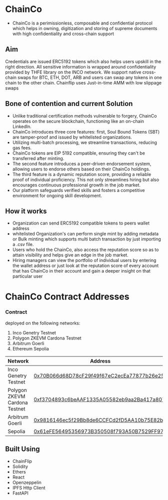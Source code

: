 # ChainCo
  - ChainCo is a perimissionless, composable and confidential protocol which helps in owning, digitization and storing of supreme documents with high confidentiality and cross-chain support 

## Aim

Credentials are issued ERC5192 tokens which also helps users upskill in the right direction. All sensitive information is wrapped around confidentiality provided by THFE library on the INCO network. We support native cross-chain swaps for BTC, ETH, DOT, ARB and users can swap any tokens in one chain to the other chain. Chainflip uses Just-in-time AMM with low slippage swaps

## Bone of contention and current Solution

  - Unlike traditional certification methods vulnerable to forgery, 
ChainCo operates on the secure blockchain, functioning like an on-chain LinkedIn. 
  - ChainCo introduces three core features: first, Soul Bound Tokens (SBT) are tamper-proof and issued by whitelisted organizations. 
  - Utilizing multi-batch processing, we streamline transactions, reducing gas fees. 
  - ChainCo tokens are EIP 5192 compatible, ensuring they can't be transferred after minting. 
  - The second feature introduces a peer-driven endorsement system, allowing users to endorse others based on their ChainCo holdings. 
  - The third feature is a dynamic reputation score, providing a reliable proof of individual proficiency. This not only streamlines hiring but also encourages continuous professional growth in the job market.
  - Our platform safeguards verified skills and fosters a competitive environment for ongoing skill development.

## How it works
  - Organization can send ERC5192 compatible tokens to peers wallet address
  - whitelisted Organization's can perform single mint by adding metadata or Bulk minting which supports multi batch transaction by just importing a .csv file.
  - Users who hold the ChainCo, also access the reputation score so as to attain visibility and helps give an edge in the job market.
  - Hiring managers can view the portfolio of individual users by entering the wallet address or just look at the reputation score of every account that has ChainCo in their account and gain a deeper insight on that particular user

# ChainCo Contract Addresses

### Contract 
deployed on the following networks:

1. Inco Genetry Testnet
2. Polygon ZKEVM Cardona Testnet
3. Arbitrum Goerli
7. Ethereum Sepolia

| Network | Address |
| --- | --- |
| Inco Genetry Testnet | [0x70B066d68D78cF29f49f67eC2ecEa77877b26e25](https://explorer.testnet.inco.org/token/0x70B066d68D78cF29f49f67eC2ecEa77877b26e25) |
| Polygon ZKEVM Cardona Testnet | [0xf3704893c6beAAF1335A05582eb9aa2Ba417a807](https://cardona-zkevm.polygonscan.com/tx/0x85346463083111dc26e90d96b004e9200a4ded53fa64698137d36ab20667ba0b) |
| Arbitrum Goerli | [0x9816146ec5f29Bb8de6CCFCd2fD5AA10b75E82bA](https://https://goerli.arbiscan.io//address/0x9816146ec5f29Bb8de6CCFCd2fD5AA10b75E82bA) |
| Sepolia | [0x61eFE56495356973B350508f793A50B7529FF978](https://https://goerli.arbiscan.io//address/0x61eFE56495356973B350508f793A50B7529FF978) |

## Built Using  
  - ChainFlip
  - Solidity
  - Ethers
  - React
  - Openzeppelin
  - IPFS Http Client
  - FastAPI
